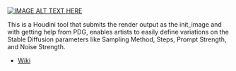 
[![IMAGE ALT TEXT HERE](https://raw.githubusercontent.com/proceduralit/StableDiffusion_Houdini_WIP/main/doc_files/YTLink_img.jpg)](https://youtu.be/h4R7b0AQ3qA)


This is a Houdini tool that submits the render output as the init_image and with getting help from PDG, enables artists to easily define variations on the Stable Diffusion parameters like Sampling Method, Steps, Prompt Strength, and Noise Strength. 

* [Wiki](https://github.com/proceduralit/StableDiffusion_Houdini_WIP/wiki)
